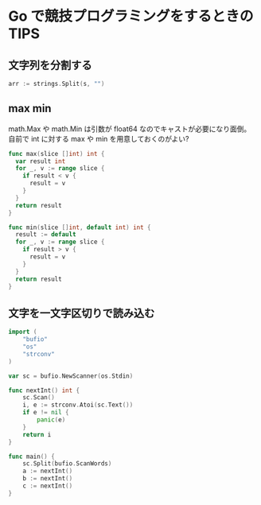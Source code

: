 # Go で競技プログラミングをするときの TIPS

## 文字列を分割する

```go
arr := strings.Split(s, "")
```

## max min

math.Max や math.Min は引数が float64 なのでキャストが必要になり面倒。
自前で int に対する max や min を用意しておくのがよい?

```go
func max(slice []int) int {
  var result int
  for _, v := range slice {
    if result < v {
      result = v
    }
  }
  return result
}

func min(slice []int, default int) int {
  result := default
  for _, v := range slice {
    if result > v {
      result = v
    }
  }
  return result
}
```

## 文字を一文字区切りで読み込む

```go
import (
	"bufio"
	"os"
	"strconv"
)

var sc = bufio.NewScanner(os.Stdin)

func nextInt() int {
	sc.Scan()
	i, e := strconv.Atoi(sc.Text())
	if e != nil {
		panic(e)
	}
	return i
}

func main() {
	sc.Split(bufio.ScanWords)
	a := nextInt()
	b := nextInt()
	c := nextInt()
}
```
